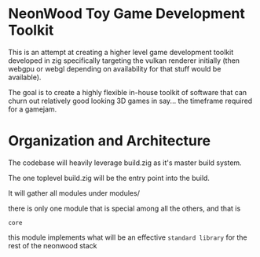 
# NeonWood Toy Game Development Toolkit

This is an attempt at creating a higher level game development
toolkit developed in zig specifically targeting the vulkan renderer
initially (then webgpu or webgl depending on availability for that stuff
would be available).

The goal is to create a highly flexible in-house toolkit of 
software that can churn out relatively good looking 
3D games in say... the timeframe required for a gamejam.

# Organization and Architecture

The codebase will heavily leverage build.zig as it's master build
system.

The one toplevel build.zig will be the entry point into the build.

It will gather all modules under modules/ 

there is only one module that is special among all the others, and that is 

`core`

this module implements what will be an effective `standard library` for 
the rest of the neonwood stack
